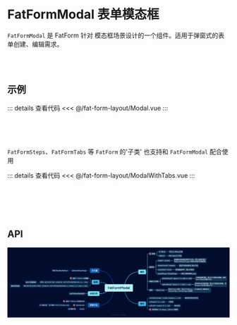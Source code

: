 <script setup>
  import Modal from './Modal.vue'
  import ModalWithTabs from './ModalWithTabs.vue'

</script>

# FatFormModal 表单模态框

`FatFormModal` 是 FatForm 针对 模态框场景设计的一个组件。适用于弹窗式的表单创建、编辑需求。

<br>
<br>

## 示例

<ClientOnly>
  <div class="wk-demo"><Modal /></div>
</ClientOnly>

::: details 查看代码
<<< @/fat-form-layout/Modal.vue
:::

<br>
<br>
<br>

`FatFormSteps`、`FatFormTabs` 等 `FatForm` 的'子类' 也支持和 `FatFormModal` 配合使用

<ClientOnly>
  <div class="wk-demo"><ModalWithTabs /></div>
</ClientOnly>

::: details 查看代码
<<< @/fat-form-layout/ModalWithTabs.vue
:::

<br>
<br>
<br>
<br>

## API

![](./images/fat-form-modal.png)

<br>
<br>
<br>
